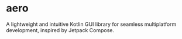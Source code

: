 # aero
A lightweight and intuitive Kotlin GUI library for seamless multiplatform development, inspired by Jetpack Compose.
